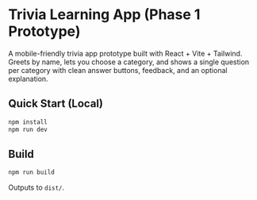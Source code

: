 # Trivia Learning App (Phase 1 Prototype)

A mobile-friendly trivia app prototype built with React + Vite + Tailwind. Greets by name, lets you choose a category, and shows a single question per category with clean answer buttons, feedback, and an optional explanation.

## Quick Start (Local)
```bash
npm install
npm run dev
```

## Build
```bash
npm run build
```
Outputs to `dist/`.
